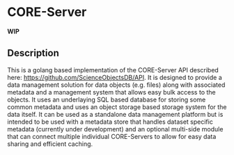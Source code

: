 # CORE-Server
**WIP**

## Description
This is a golang based implementation of the CORE-Server API described here: https://github.com/ScienceObjectsDB/API. It is designed to provide a data management solution for data objects (e.g. files) along with associated metadata and a management system that allows easy bulk access to the objects. It uses an underlaying SQL based database for storing some common metadata and uses an object storage based storage system for the data itself. It can be used as a standalone data management platform but is intended to be used with a metadata store that handles dataset specific metadata (currently under development) and an optional multi-side module that can connect multiple individual CORE-Servers to allow for easy data sharing and efficient caching.